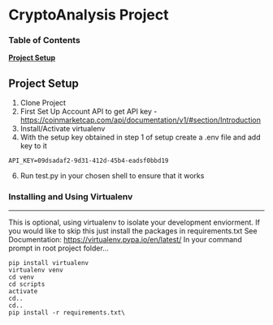 # CryptoAnalysis Project

### Table of Contents
**[Project Setup](project-setup)**<br>


## Project Setup 
1. Clone Project
2. First Set Up Account API to get API key -https://coinmarketcap.com/api/documentation/v1/#section/Introduction
3. Install/Activate virtualenv
4. With the setup key obtained in step 1 of setup create a .env file and add key to it
```
API_KEY=09dsadaf2-9d31-412d-45b4-eadsf0bbd19
```
6. Run test.py in your chosen shell to ensure that it works

### Installing and Using Virtualenv
-----------------------------------
This is optional, using virtualenv to isolate your development enviorment.
If you would like to skip this just install the packages in requirements.txt
See Documentation: https://virtualenv.pypa.io/en/latest/
In your command prompt in root project folder...
```
pip install virtualenv
virtualenv venv
cd venv
cd scripts
activate
cd..
cd..
pip install -r requirements.txt\
```

